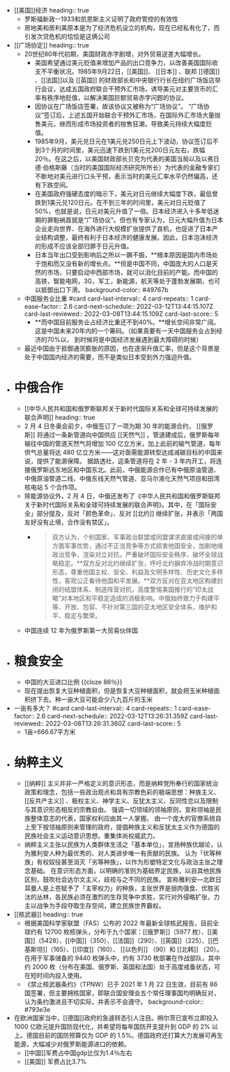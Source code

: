 - [[美国]]经济
  heading:: true
	- 罗斯福新政--1933和凯恩斯主义证明了政府管控的有效性
	- 房地美和房利美原本是为了经济危机设立的机构，现在已经私有化了，而引发次贷危机的恰恰是这俩公司
- [[广场协定]]
  heading:: true
	- 20世纪80年代初期，美国财政赤字剧增，对外贸易逆差大幅增长。
		- 美国希望通过美元贬值来增加产品的出口竞争力，以改善美国国际收支不平衡状况。1985年9月22日，[[美国]]、 [[日本]] 、联邦 [[德国]] 、[[法国]]以及 [[英国]] 的财政部长和中央银行行长在纽约广场饭店举行会议，达成五国政府联合干预外汇市场，诱导美元对主要货币的汇率有秩序地贬值，以解决美国巨额贸易赤字问题的协议。
		- 因协议在广场饭店签署，故该协议又被称为“广场协议”。 “广场协议”签订后，上述五国开始联合干预外汇市场，在国际外汇市场大量抛售美元，继而形成市场投资者的抛售狂潮，导致美元持续大幅度贬值。
		- 1985年9月，美元兑日元在1美元兑250日元上下波动，协议签订后不到3个月的时间里，美元迅速下跌到1美元兑200日元左右，跌幅20％。在这之后，以美国财政部长贝克为代表的美国当局以及以弗日德·伯格斯藤（当时的美国国际经济研究所所长）为代表的金融专家们不断地对美元进行口头干预，表示当时的美元汇率水平仍然偏高，还有下跌空间。
		- 在美国政府强硬态度的暗示下，美元对日元继续大幅度下跌，最低曾跌到1美元兑120日元。在不到三年的时间里，美元对日元贬值了50%，也就是说，日元对美元升值了一倍。日本经济进入十多年低迷期的罪魁祸首就是“广场协议”。但也有专家认为，日元大幅升值为日本企业走向世界、在海外进行大规模扩张提供了良机，也促进了日本产业结构调整，最终有利于日本经济的健康发展。因此，日本泡沫经济的形成不应该全部归罪于日元升值。
		- 日本当年出口受到影响后之所以一蹶不振，**根本原因是国内市场处于饱和而又没有新的增长点。**但是中国不同，中国庞大的人口是天然的市场，只要启动中西部市场，就可以消化目前的产能。而中国的高铁，智能电网，3G，军工，新能源，航天等处于蓬勃发展期，也可以抵御出口下滑。
		  background-color:: #49767b
	- 中国服务业比重 #card
	  card-last-interval:: 4
	  card-repeats:: 1
	  card-ease-factor:: 2.6
	  card-next-schedule:: 2022-03-12T13:44:15.107Z
	  card-last-reviewed:: 2022-03-08T13:44:15.109Z
	  card-last-score:: 5
		- **而中国目前服务业占经济比重还不到40%。**增长空间非常广阔。这是中国未来20年内的一个筹码。（如果真要有一天中国服务业占到经济的70%以， 到时候将是中国经济发展遇到最大障碍的时候）
	- 最近中国由于抵御通货膨胀的原因，也在逐渐升值汇率，但是这个背景是处于中国国内经济的需要，而不是类似日本受到外力强迫升值。
- # 中俄合作
	- [[中华人民共和国和俄罗斯联邦关于新时代国际关系和全球可持续发展的联合声明]]
	  heading:: true
	- 2 月 4 日冬奥会前夕，中俄签订了一项为期 30 年的能源合约， [[俄罗斯]] 将通过一条新管道向中国供应 [[天然气]] 。管道建成后，俄罗斯每年输往中国的管道天然气将增加 100 亿立方米，加上此前的输气管道，每年供气总量将达 480 亿立方米——这对亟需能源转型达成减碳目标的中国来说，提供了能源保障。
	  据路透社，这条管道将在 2 年 - 3 年内开工，将连接俄罗斯远东地区和中国东北。此前，中俄能源合作已有中俄原油管道、中俄原油管道二线、中俄东线天然气管道、亚马尔液化天然气项目和田湾核电站 5 个合作项。
	- 除能源协议外，2 月 4 日，中俄还发布了《中华人民共和国和俄罗斯联邦关于新时代国际关系和全球可持续发展的联合声明》。其中，在「国际安全」部分提及，反对「颜色革命」、反对 [[北约]] 继续扩张，并表示「两国友好没有止境，合作没有禁区」。
		- > 双方认为，个别国家、军事政治联盟或同盟谋求直接或间接的单方面军事优势，通过不正当竞争等方式损害他国安全，加剧地缘政治竞争，渲染对立对抗，严重破坏国际安全秩序，破坏全球战略稳定。**双方反对北约继续扩张，呼吁北约摒弃冷战时期意识形态，尊重他国主权、安全、利益及文明多样性、历史文化多样性，客观公正看待他国和平发展。**双方反对在亚太地区构建封闭的结盟体系、制造阵营对抗，高度警惕美国推行的“印太战略”对本地区和平稳定造成的消极影响。中俄始终致力于构建平等、开放、包容、不针对第三国的亚太地区安全体系，维护和平、稳定与繁荣。
	- 中国连续 12 年为俄罗斯第一大贸易伙伴国
- # 粮食安全
	- 中国的大豆进口比例 {{cloze 86％}}
	- 现在提出恢复大豆种植面积，但是恢复大豆种植面积，就会把玉米种植面积挤下去。种一亩大豆可能会少八九百斤的玉米
- 一亩有多大？ #card
  card-last-interval:: 4
  card-repeats:: 1
  card-ease-factor:: 2.6
  card-next-schedule:: 2022-03-12T13:26:31.359Z
  card-last-reviewed:: 2022-03-08T13:26:31.360Z
  card-last-score:: 5
	- 1亩=666.67平方米
- # 纳粹主义
	- [[纳粹]] 主义并非一严格定义的意识形态，而是纳粹党所奉行的国家统治政策和理念，包括一些政治观点和具有宗教色彩的极端思想：种族主义、 [[反共产主义]] 、极权主义、神学主义、反犹太主义、反同性恋以及限制与其意识形态相反的宗教自由。 强调一切领域的领袖原则，宣称领袖是民族整体意志的代表，国家权利应由其一人掌握。 由一个庞大的官僚系统自上至下按领袖原则来管理的政府，提倡种族主义和反犹太主义作为德国的民族社会主义运动意识思想，重集体尚权威武力。
	- 纳粹主义主张以民族为人类群体生活之「基本单位」，宣扬种族优越论，认为雅利安人种为最优秀的、对人类进步唯一有贡献的民族。 认为「优等种族」有权奴役甚至消灭「劣等种族」，以作为形塑特定文化与政治主张之理念基础。 在意识形态方面，以明确的准则为基础界定民族，以自其他民族区别，鼓吹社会达尔文主义，歧视与之不同的民族。 宣称雅利安—北欧日耳曼人是上苍赋予了「主宰权力」的种族，主张世界是弱肉强食、优胜劣汰的丛林，各民族必须在激烈的生存竞争中求胜，实行对外侵略扩张，力主以战争为手段夺取生存空间，建立民族世界霸权。
- [[核武器]]
  heading:: true
	- 根据美国科学家联盟（FAS）公布的 2022 年最新全球核武报告，目前全球约有 12700 枚核弹头，分布于九个国家：[[俄罗斯]]（5977 枚）、[[美国]]（5428）、[[中国]]（350）、[[法国]]（290）、[[英国]]（225）、[[巴基斯坦]]（165）、[[印度]]（160）、 [[以色列]] （90）和 [[北韩]] （20）。在用于军事储备的 9440 枚弹头中，约有 3730 枚部署在作战部队，其中约 2000 枚（分布在美国、俄罗斯、英国和法国）处于高度戒备状态，可在短时间内投入使用。
	- 《禁止核武器条约》（TPNW）已于 2021 年 1 月 22 日生效，目前有 86 国签署，但主要拥核国家，即联合国安理会五个常任理事国均明确反对，认为条约激进且不切实际，并表示不会遵守。
	  background-color:: #793e3e
- 在欧洲国家当中，[[德国]]政府的急遽转态引人注目。朔尔茨已宣布立即投入 1000 亿欧元提升国防现代化，并希望将每年国防开支提升到 GDP 的 2% 以上。德国目前的国防预算仅为 GDP 的 1.5%。德国政府还打算大力发展可再生能源，大幅减少对俄罗斯能源进口的依赖。
	- [[中国]]军费占中国gdp比仅为1.4％左右
	- [[美国]] 军费占比3.7%